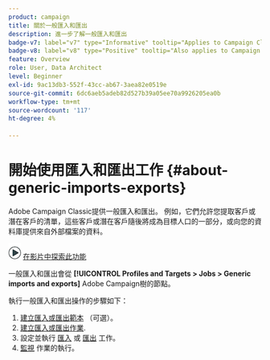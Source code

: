 ```yaml
---
product: campaign
title: 關於一般匯入和匯出
description: 進一步了解一般匯入和匯出
badge-v7: label="v7" type="Informative" tooltip="Applies to Campaign Classic v7"
badge-v8: label="v8" type="Positive" tooltip="Also applies to Campaign v8"
feature: Overview
role: User, Data Architect
level: Beginner
exl-id: 9ac13db3-552f-43cc-ab67-3aea82e0519e
source-git-commit: 6dc6aeb5adeb82d527b39a05ee70a9926205ea0b
workflow-type: tm+mt
source-wordcount: '117'
ht-degree: 4%

---
```


# 開始使用匯入和匯出工作 {#about-generic-imports-exports}



Adobe Campaign Classic提供一般匯入和匯出。 例如，它們允許您提取客戶或潛在客戶的清單，這些客戶或潛在客戶隨後將成為目標人口的一部分，或向您的資料庫提供來自外部檔案的資料。

![](assets/do-not-localize/how-to-video.png) [在影片中探索此功能](../../platform/using/exporting-and-importing-profiles.md#import-profiles-video)

一般匯入和匯出會從 **[!UICONTROL Profiles and Targets > Jobs > Generic imports and exports]** Adobe Campaign樹的節點。

執行一般匯入和匯出操作的步驟如下：

1. [建立匯入或匯出範本](../../platform/using/creating-import-export-templates.md) （可選）。
1. [建立匯入或匯出作業](../../platform/using/creating-import-export-jobs.md).
1. 設定並執行 [匯入](../../platform/using/executing-import-jobs.md) 或 [匯出](../../platform/using/executing-export-jobs.md) 工作。
1. [監視](../../platform/using/monitoring-jobs-execution.md) 作業的執行。
